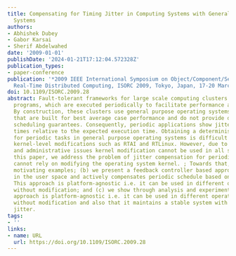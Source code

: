```yaml
---
title: Compensating for Timing Jitter in Computing Systems with General-Purpose Operating
  Systems
authors:
- Abhishek Dubey
- Gabor Karsai
- Sherif Abdelwahed
date: '2009-01-01'
publishDate: '2024-01-21T17:12:04.572328Z'
publication_types:
- paper-conference
publication: '*2009 IEEE International Symposium on Object/Component/Service-Oriented
  Real-Time Distributed Computing, ISORC 2009, Tokyo, Japan, 17-20 March 2009*'
doi: 10.1109/ISORC.2009.28
abstract: Fault-tolerant frameworks for large scale computing clusters require sensor
  programs, which are executed periodically to facilitate performance and fault management.
  By construction, these clusters use general purpose operating systems such as Linux
  that are built for best average case performance and do not provide deterministic
  scheduling guarantees. Consequently, periodic applications show jitter in execution
  times relative to the expected execution time. Obtaining a deterministic schedule
  for periodic tasks in general purpose operating systems is difficult without using
  kernel-level modifications such as RTAI and RTLinux. However, due to performance
  and administrative issues kernel modification cannot be used in all scenarios. In
  this paper, we address the problem of jitter compensation for periodic tasks that
  cannot rely on modifying the operating system kernel. ; Towards that, (a) we present
  motivating examples; (b) we present a feedback controller based approach that runs
  in the user space and actively compensates periodic schedule based on past jitter;
  This approach is platform-agnostic i.e. it can be used in different operating systems
  without modification; and (c) we show through analysis and experiments that this
  approach is platform-agnostic i.e. it can be used in different operating systems
  without modification and also that it maintains a stable system with bounded total
  jitter.
tags:
- ''
links:
- name: URL
  url: https://doi.org/10.1109/ISORC.2009.28
---
```


